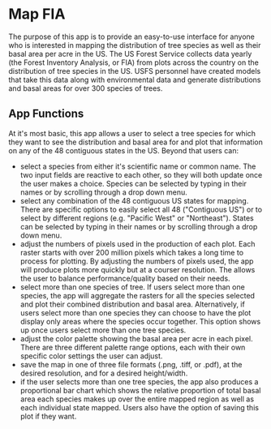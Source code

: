 # Map FIA

The purpose of this app is to provide an easy-to-use interface for anyone who is interested in mapping the distribution of tree species as well as their basal area per acre in the US. The US Forest Service collects data yearly (the Forest Inventory Analysis, or FIA) from plots across the country on the distribution of tree species in the US.  USFS personnel have created models that take this data along with environmental data and generate distributions and basal areas for over 300 species of trees.

## App Functions

   At it's most basic, this app allows a user to select a tree species for which they want to see the distribution and basal area for and plot that information on any of the 48 contiguous states in the US. Beyond that users can:
   
   * select a species from either it's scientific name or common name. The two input fields are reactive to each other, so they will both update once the user makes a choice. Species can be selected by typing in their names or by scrolling through a drop down menu.
   * select any combination of the 48 contiguous US states for mapping. There are specific options to easily select all 48 ("Contiguous US") or to select by different regions (e.g. "Pacific West" or "Northeast"). States can be selected by typing in their names or by scrolling through a drop down menu.
   * adjust the numbers of pixels used in the production of each plot. Each raster starts with over 200 million pixels which takes a long time to process for plotting. By adjusting the numbers of pixels used, the app will produce plots more quickly but at a courser resolution. The allows the user to balance performance/quality based on their needs.
   * select more than one species of tree. If users select more than one species, the app will aggregate the rasters for all the species selected and plot their combined distribution and basal area. Alternatively, if users select more than one species they can choose to have the plot display only areas where the species occur together. This option shows up once users select more than one tree species.
   * adjust the color palette showing the basal area per acre in each pixel. There are three different palette range options, each with their own specific color settings the user can adjust.
   * save the map in one of three file formats (.png, .tiff, or .pdf), at the desired resolution, and for a desired height/width.
   * if the user selects more than one tree species, the app also produces a proportional bar chart which shows the relative proportion of total basal area each species makes up over the entire mapped region as well as each individual state mapped. Users also have the option of saving this plot if they want.
